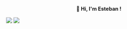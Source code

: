 <p align="center"><b>👋 Hi, I'm Esteban !</b></p>
<img align="center" src="https://skills.thijs.gg/icons?i=c,java,flutter,python,html,css,php,mysql">
<img align="center" src="https://github-readme-stats.vercel.app/api/top-langs/?username=hesest&layout=compact&theme=buefy&hide_border=true">
<!---
hesest/hesest is a ✨ special ✨ repository because its `README.md` (this file) appears on your GitHub profile.
You can click the Preview link to take a look at your changes.
--->
